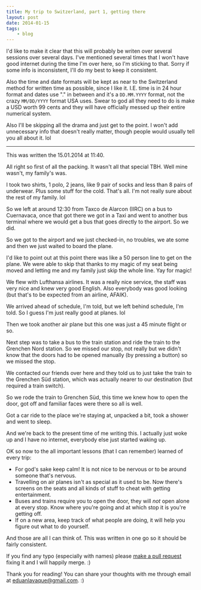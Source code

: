 ```yaml
---
title: My trip to Switzerland, part 1, getting there
layout: post
date: 2014-01-15
tags:
    - blog
---
```


I'd like to make it clear that this will probably be writen over several
sessions over several days.  I've mentioned several times that I won't have good
internet during the time I'm over here, so I'm sticking to that.  Sorry if some
info is inconsistent, I'll do my best to keep it consistent.

Also the time and date formats will be kept as near to the Switzerland method
for written time as possible, since I like it.  I.E. time is in 24 hour format
and dates use "." in between and it's a `DD.MM.YYYY` format, not the crazy
`MM/DD/YYYY` format USA uses.  Swear to god all they need to do is make a USD
worth 99 cents and they will have officially messed up their entire numerical
system.

Also I'll be skipping all the drama and just get to the point.  I won't add
unnecessary info that doesn't really matter, though people would usually tell
you all about it.  lol

---

This was written the 15.01.2014 at 11:40.

All right so first of all the packing.  It wasn't all that special TBH.  Well
mine wasn't, my family's was.

I took two shirts, 1 polo, 2 jeans, like 9 pair of socks and less than 8 pairs
of underwear.  Plus some stuff for the cold.  That's all.  I'm not really sure
about the rest of my family.  lol

So we left at around 12:30 from Taxco de Alarcon (IIRC) on a bus to Cuernavaca,
once that got there we got in a Taxi and went to another bus terminal where we
would get a bus that goes directly to the airport.  So we did.

So we got to the airport and we just checked-in, no troubles, we ate some and
then we just waited to board the plane.

I'd like to point out at this point there was like a 50 person line to get on
the plane.  We were able to skip that thanks to my magic of my seat being moved
and letting me and my family just skip the whole line.  Yay for magic!

We flew with Lufthansa airlines. It was a really nice service, the staff was
very nice and knew very good English.  Also everybody was good looking (but
that's to be expected from an airline, AFAIK).

We arrived ahead of schedule, I'm told, but we left behind schedule, I'm told.
So I guess I'm just really good at planes.  lol

Then we took another air plane but this one was just a 45 minute flight or so.

Next step was to take a bus to the train station and ride the train to the
Grenchen Nord station.  So we missed our stop, not really but we didn't know
that the doors had to be opened manually (by pressing a button) so we missed the
stop.

We contacted our friends over here and they told us to just take the train to
the Grenchen Süd station, which was actually nearer to our destination (but
required a train switch).

So we rode the train to Grenchen Süd, this time we knew how to open the door,
got off and familiar faces were there so all is well.

Got a car ride to the place we're staying at, unpacked a bit, took a shower and
went to sleep.

And we're back to the present time of me writing this. I actually just woke up
and I have no internet, everybody else just started waking up.

OK so now to the all important lessons (that I can remember) learned of every
trip:

- For god's sake keep calm! It is not nice to be nervous or to be around someone
  that's nervous.
- Travelling on air planes isn't as special as it used to be.  Now there's
  screens on the seats and all kinds of stuff to cheat with getting
  entertainment.
- Buses and trains require you to open the door, they will *not* open alone at
  every stop.  Know where you're going and at which stop it is you're getting
  off.
- If on a new area, keep track of what people are doing, it will help you figure
  out what to do yourself.

And those are all I can think of. This was written in one go so it should be
fairly consistent.

If you find any typo (especially with names) please [make a pull
request](https://github.com/Greduan/eduantech.docpad/blob/master/src/render/posts/my-trip-to-switzerland-part-1.html.md)
fixing it and I will happily merge. :)

Thank you for reading! You can share your thoughts with me through email at
<eduanlavaque@gmail.com>. :)
